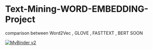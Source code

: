 # Text-Mining-WORD-EMBEDDING-Project
comparison between Word2Vec , GLOVE , FASTTEXT , BERT SOON

[![MyBinder v2](https://mybinder.org/badge_logo.svg)](https://mybinder.org/v2/gh/chokrihamza/ext-Mining-WORD-EMBEDDINGProject/main)
